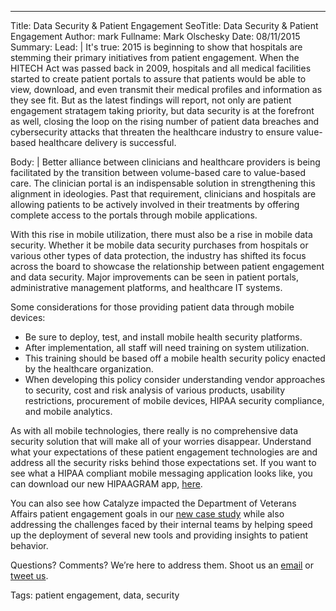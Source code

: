 ---
Title: Data Security & Patient Engagement
SeoTitle: Data Security & Patient Engagement
Author: mark
Fullname: Mark Olschesky
Date: 08/11/2015
Summary: 
Lead: |
It's true: 2015 is beginning to show that hospitals are stemming their primary initiatives from patient engagement. When the HITECH Act was passed back in 2009, hospitals and all medical facilities started to create patient portals to assure that patients would be able to view, download, and even transmit their medical profiles and information as they see fit. But as the latest findings will report, not only are patient engagement stratagem taking priority, but data security is at the forefront as well, closing the loop on the rising number of patient data breaches and cybersecurity attacks that threaten the healthcare industry to ensure value-based healthcare delivery is successful.

Body: |
Better alliance between clinicians and healthcare providers is being facilitated by the transition between volume-based care to value-based care. The clinician portal is an indispensable solution in strengthening this alignment in ideologies. Past that requirement, clinicians and hospitals are allowing patients to be actively involved in their treatments by offering complete access to the portals through mobile applications. 

With this rise in mobile utilization, there must also be a rise in mobile data security. Whether it be mobile data security purchases from hospitals or various other types of data protection, the industry has shifted its focus across the board to showcase the relationship between patient engagement and data security. Major improvements can be seen in patient portals, administrative management platforms, and healthcare IT systems. 

Some considerations for those providing patient data through mobile devices:
- Be sure to deploy, test, and install mobile health security platforms.
- After implementation, all staff will need training on system utilization.
- This training should be based off a mobile health security policy enacted by the healthcare organization.
- When developing this policy consider understanding vendor approaches to security, cost and risk analysis of various products, usability restrictions, procurement of mobile devices, HIPAA security compliance, and mobile analytics. 

As with all mobile technologies, there really is no comprehensive data security solution that will make all of your worries disappear. Understand what your expectations of these patient engagement technologies are and address all the security risks behind those expectations set. If you want to see what a HIPAA compliant mobile messaging application looks like, you can download our new HIPAAGRAM app, [here](http://hipaagr.am/).

You can also see how Catalyze impacted the Department of Veterans Affairs patient engagement goals in our [new case study](https://catalyze.io/customers/veterans-affairs) while also addressing the challenges faced by their internal teams by helping speed up the deployment of several new tools and providing insights to patient behavior.

Questions? Comments? We’re here to address them. Shoot us an [email](hello@catalyze.io) or [tweet us](https://twitter.com/catalyzeio).

Tags: patient engagement, data, security